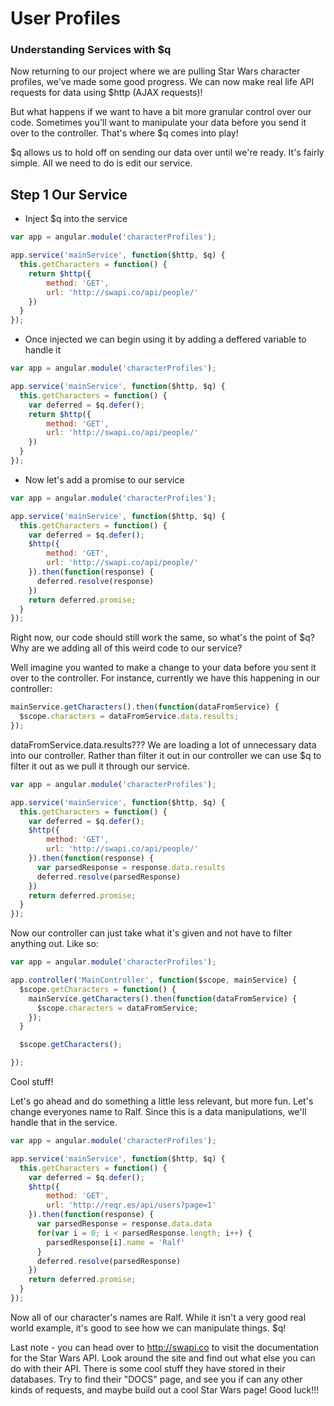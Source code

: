 # User Profiles
### Understanding Services with $q
Now returning to our project where we are pulling Star Wars character profiles, we've made some good progress. We can now make real life API requests for data using $http (AJAX requests)!

But what happens if we want to have a bit more granular control over our code. Sometimes you'll want to manipulate your data before you send it over to the controller. That's where $q comes into play!

$q allows us to hold off on sending our data over until we're ready. It's fairly simple. All we need to do is edit our service.

## Step 1 Our Service
- Inject $q into the service
``` javascript
var app = angular.module('characterProfiles');

app.service('mainService', function($http, $q) {
  this.getCharacters = function() {
    return $http({
        method: 'GET',
        url: 'http://swapi.co/api/people/'
    })
  }
});
```

- Once injected we can begin using it by adding a deffered variable to handle it

``` javascript
var app = angular.module('characterProfiles');

app.service('mainService', function($http, $q) {
  this.getCharacters = function() {
    var deferred = $q.defer();
    return $http({
        method: 'GET',
        url: 'http://swapi.co/api/people/'
    })
  }
});
```

- Now let's add a promise to our service

``` javascript
var app = angular.module('characterProfiles');

app.service('mainService', function($http, $q) {
  this.getCharacters = function() {
    var deferred = $q.defer();
    $http({
        method: 'GET',
        url: 'http://swapi.co/api/people/'
    }).then(function(response) {
      deferred.resolve(response)
    })
    return deferred.promise;
  }
});
```

Right now, our code should still work the same, so what's the point of $q? Why are we adding all of this weird code to our service?

Well imagine you wanted to make a change to your data before you sent it over to the controller. For instance, currently we have this happening in our controller:

``` javascript
mainService.getCharacters().then(function(dataFromService) {
  $scope.characters = dataFromService.data.results;
});
```

dataFromService.data.results??? We are loading a lot of unnecessary data into our controller. Rather than filter it out in our controller we can use $q to filter it out as we pull it through our service.

``` javascript
var app = angular.module('characterProfiles');

app.service('mainService', function($http, $q) {
  this.getCharacters = function() {
    var deferred = $q.defer();
    $http({
        method: 'GET',
        url: 'http://swapi.co/api/people/'
    }).then(function(response) {
      var parsedResponse = response.data.results
      deferred.resolve(parsedResponse)
    })
    return deferred.promise;
  }
});
```

Now our controller can just take what it's given and not have to filter anything out. Like so:

``` javascript
var app = angular.module('characterProfiles');

app.controller('MainController', function($scope, mainService) {
  $scope.getCharacters = function() {
    mainService.getCharacters().then(function(dataFromService) {
      $scope.characters = dataFromService;
    });
  }

  $scope.getCharacters();

});
```

Cool stuff!

Let's go ahead and do something a little less relevant, but more fun. Let's change everyones name to Ralf. Since this is a data manipulations, we'll handle that in the service.

``` javascript
var app = angular.module('characterProfiles');

app.service('mainService', function($http, $q) {
  this.getCharacters = function() {
    var deferred = $q.defer();
    $http({
        method: 'GET',
        url: 'http://reqr.es/api/users?page=1'
    }).then(function(response) {
      var parsedResponse = response.data.data
      for(var i = 0; i < parsedResponse.length; i++) {
        parsedResponse[i].name = 'Ralf'
      }
      deferred.resolve(parsedResponse)
    })
    return deferred.promise;
  }
});
```

Now all of our character's names are Ralf. While it isn't a very good real world example, it's good to see how we can manipulate things. $q!

Last note - you can head over to http://swapi.co to visit the documentation for the Star Wars API. Look around the site and find out what else you can do with their API. There is some cool stuff they have stored in their databases. Try to find their "DOCS" page, and see you if can any other kinds of requests, and maybe build out a cool Star Wars page! Good luck!!!
